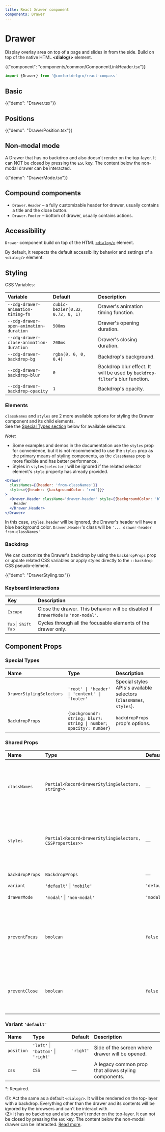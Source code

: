 ```yaml
---
title: React Drawer component
components: Drawer
---
```


# Drawer

<p class="description">Display overlay area on top of a page and slides in from the side. Build on top of the native HTML <strong>&#60;dialog/></strong> element.
</p>

{{"component": "components/common/ComponentLinkHeader.tsx"}}

```jsx
import {Drawer} from '@comfortdelgro/react-compass'
```

## Basic

{{"demo": "Drawer.tsx"}}

## Positions

{{"demo": "DrawerPosition.tsx"}}

## Non-modal mode

A Drawer that has no backdrop and also doesn't render on the top-layer. It can NOT be closed by pressing the `ESC` key.
The content below the non-modal drawer can be interacted.

{{"demo": "DrawerMode.tsx"}}

## Compound components

- `Drawer.Header` – a fully customizable header for drawer, usually contains a title and the close button.
- `Drawer.Footer` – bottom of drawer, usually contains actions.

## Accessibility

`Drawer` component build on top of the HTML [`<dialog/>`](https://developer.mozilla.org/en-US/docs/Web/HTML/Element/dialog) element.

By default, it respects the default accessibility behavior and settings of a `<dialog/>` element.

## Styling

CSS Variables:

| Variable                                | Default                          | Description                                                                 |
| :-------------------------------------- | :------------------------------- | :-------------------------------------------------------------------------- |
| `--cdg-drawer-animation-timing-fn`      | `cubic-bezier(0.32, 0.72, 0, 1)` | Drawer's animation timing function.                                         |
| `--cdg-drawer-open-animation-duration`  | `500ms`                          | Drawer's opening duration.                                                  |
| `--cdg-drawer-close-animation-duration` | `200ms`                          | Drawer's closing duration.                                                  |
| `--cdg-drawer-backdrop-bg`              | `rgba(0, 0, 0, 0.4)`             | Backdrop's background.                                                      |
| `--cdg-drawer-backdrop-blur`            | `0`                              | Backdrop blur effect. It will be used by `backdrop-filter`'s blur function. |
| `--cdg-drawer-backdrop-opacity`         | `1`                              | Backdrop's opacity.                                                         |

### Elements

`classNames` and `styles` are 2 more available options for styling the Drawer component and its child elements.<br/>
See the [Special Types section](#special-types) below for available selectors.

_Note:_

- Some examples and demos in the documentation use the `styles` prop for convenience, but it is not recommended to use the `styles` prop as the primary means of styling components,
  as the `classNames` prop is more flexible and has better performance.
- Styles in `styles[selector]` will be ignored if the related selector element's `style` property has already provided.

```jsx
<Drawer
  classNames={{header: 'from-classNames'}}
  styles={{header: {backgroundColor: 'red'}}}
>
  <Drawer.Header className='drawer-header' style={{backgroundColor: 'blue'}}>
    Header
  </Drawer.Header>
</Drawer>
```

In this case, `styles.header` will be ignored, the Drawer's header will have a blue background color. `Drawer.Header`'s class will be `'... drawer-header from-classNames'`

### Backdrop

We can customize the Drawer's backdrop by using the <code>backdropProps</code> prop or update related CSS variables or apply styles directly to the <code>::backdrop</code> CSS pseudo-element.

{{"demo": "DrawerStyling.tsx"}}

### Keyboard interactions

| Key                                               | Description                                                                        |
| :------------------------------------------------ | :--------------------------------------------------------------------------------- |
| <kbd>Escape</kbd>                                 | Close the drawer. This behavior will be disabled if `drawerMode` is `'non-modal'`. |
| <kbd>Tab</kbd> \| <kbd>Shift</kbd> <kbd>Tab</kbd> | Cycles through all the focusable elements of the drawer only.                      |

## Component Props

### Special Types

| Name                     | Type                                                               | Description                                                         |
| :----------------------- | :----------------------------------------------------------------- | :------------------------------------------------------------------ |
| `DrawerStylingSelectors` | `'root' \| 'header' \| 'content' \| 'footer'`                      | Special styles APIs's available selectors (`classNames`, `styles`). |
| `BackdropProps`          | `{background?: string; blur?: string \| number; opacity?: number}` | `backdropProps` prop's options.                                     |

### Shared Props

| Name            | Type                                                     | Default     | Description                                                                                                                                                           |
| :-------------- | :------------------------------------------------------- | :---------- | :-------------------------------------------------------------------------------------------------------------------------------------------------------------------- |
| `classNames`    | `Partial<Record<DrawerStylingSelectors, string>>`        | —           | Add provided className to the current `className` prop of related selector elements.<br/><small>See the [Styling section](#styling).</small>                          |
| `styles`        | `Partial<Record<DrawerStylingSelectors, CSSProperties>>` | —           | `styles[selector]` is applied to related selector element ONLY if its `style` property has not been provided.<br/><small>See the [Styling section](#styling).</small> |
| `backdropProps` | `BackdropProps`                                          | —           | Custom Drawer's backdrop styles.                                                                                                                                      |
| `variant`       | `'default'` \| `'mobile'`                                | `'default'` |                                                                                                                                                                       |
| `drawerMode`    | `'modal'` \| `'non-modal'`                               | `'modal'`   | `'modal'`<sup>(1)</sup><br/>`'non-modal'`<sup>(2)</sup>                                                                                                               |
| `preventFocus`  | `boolean`                                                | `false`     | If `true`, disable a default behavior of `<dialog>` element: Browser won't autofocus on the first nested focusable element anymore.                                   |
| `preventClose`  | `boolean`                                                | `false`     | If `true`, the drawer won't close when users press `Escape` key or click/tap on the backdrop.                                                                         |

### Variant `'default'`

| Name       | Type                                | Default   | Description                                          |
| :--------- | :---------------------------------- | :-------- | :--------------------------------------------------- |
| `position` | `'left'` \| `'bottom'` \| `'right'` | `'right'` | Side of the screen where drawer will be opened.      |
| `css`      | `CSS`                               | —         | A legacy common prop that allows styling components. |

\*: Required.

(1): Act the same as a default `<dialog/>`. It will be rendered on the top-layer with a backdrop. Everything other than the drawer and its contents will be ignored by the browsers and can't be interact with.<br/>
(2): It has no backdrop and also doesn't render on the top-layer. It can not be closed by pressing the `ESC` key. The content below the non-modal drawer can be interacted. [Read more](https://developer.mozilla.org/en-US/docs/Web/HTML/Element/dialog/#accessibility).
